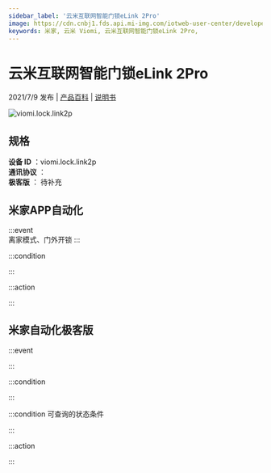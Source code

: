 ```yaml
---
sidebar_label: '云米互联网智能门锁eLink 2Pro'
image: https://cdn.cnbj1.fds.api.mi-img.com/iotweb-user-center/developer_1679047958772S3pisQwL.png?GalaxyAccessKeyId=AKVGLQWBOVIRQ3XLEW&Expires=9223372036854775807&Signature=x3ee+oxdeN1w4UQx7za4/mCuFPM=
keywords: 米家, 云米 Viomi, 云米互联网智能门锁eLink 2Pro, 
---
```

# 云米互联网智能门锁eLink 2Pro

2021/7/9 发布 | [产品百科](https://home.mi.com/webapp/content/baike/product/index.html?model=viomi.lock.link2p/) | [说明书](https://home.mi.com/views/introduction.html?model=viomi.lock.link2p&region=cn)

![viomi.lock.link2p](https://cdn.cnbj1.fds.api.mi-img.com/iotweb-user-center/developer_1679047958772S3pisQwL.png?GalaxyAccessKeyId=AKVGLQWBOVIRQ3XLEW&Expires=9223372036854775807&Signature=x3ee+oxdeN1w4UQx7za4/mCuFPM=)

## 规格  
> 
**设备 ID** ：viomi.lock.link2p  
**通讯协议** ：  
**极客版**  ： 待补充 


## 米家APP自动化  

:::event  
离家模式、门外开锁
:::

:::condition  

:::

:::action   

:::

## 米家自动化极客版  

:::event  

:::

:::condition  

:::

:::condition 可查询的状态条件  

:::

:::action  

:::

        
